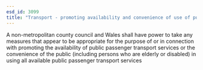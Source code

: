 ```yaml
---
esd_id: 3099
title: "Transport - promoting availability and convenience of use of public transport"
---
```


A non-metropolitan county council and Wales shall have power to take any measures that appear to be appropriate for the purpose of or in connection with promoting the availability of public passenger transport services or the convenience of the public (including persons who are elderly or disabled) in using all available public passenger transport services 

